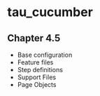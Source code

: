 # tau_cucumber

## Chapter 4.5

* Base configuration
* Feature files
* Step definitions
* Support Files
* Page Objects
